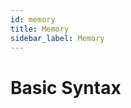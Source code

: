 ```yaml
---
id: memory
title: Memory
sidebar_label: Memory
---
```


# Basic Syntax

<!-- Add your content here -->

